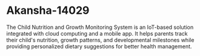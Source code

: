 # Akansha-14029
The Child Nutrition and Growth Monitoring System is an IoT-based solution integrated with cloud computing and a mobile app. It helps parents track their child's nutrition, growth patterns, and developmental milestones while providing personalized dietary suggestions for better health management.

